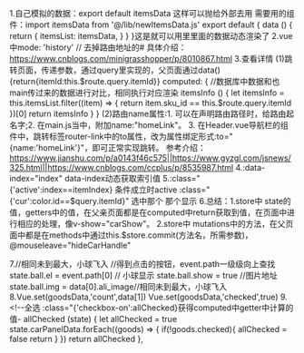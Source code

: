 1.自己模拟的数据：export default itemsData   这样可以抛给外部去用
  需要用的组件：import itemsData from '@/lib/newItemsData.js'
               export default {
                  data () {
                    return {
                      itemsList: itemsData,
                    }
                  }
                 }这是就可以用里里面的数据动态渲染了
2.vue中mode: 'history'   //	去掉路由地址的#
具体介绍：https://www.cnblogs.com/minigrasshopper/p/8010867.html
3.<router-link :to="{name: 'Item', query: {itemId:item.sku_info[itemIndex].sku_id}}">查看详情</router-link>
   (1)跳转页面，传递参数，通过query里实现的，父页面通过data(){return{itemId:this.$route.query.itemId}}
      computed: {
        //数据库中数据和也main传过来的数据进行对比，相同执行对应渲染
        itemsInfo () {
          let itemsInfo = this.itemsList.filter((item) => {
            return item.sku_id == this.$route.query.itemId
          })[0]
          return itemsInfo
         }
    }
   (2)路由name属性:1. 可以在声明路由路径时，给路由起名字;2. 在main.js当中，附加name:"homeLink"。
                  3. 在Header.vue导航栏的组件中，跳转标签router-link中的to属性，改为属性绑定形式:to="{name:'homeLink'}"，即可正常实现跳转。
     参考介绍：https://www.jianshu.com/p/a0143f46c575||https://www.gyzgl.com/jsnews/325.html||https://www.cnblogs.com/ccplus/p/8535987.html
 4.:data-index="index"  data-index动态获取索引值
 5.:class="{'active':index==itemIndex}  条件成立时active
   :class="{'cur':color.id==$query.itemId}"   选中那个  那个显示
 6.总结：1.store中 state的值，getters中的值，在父亲页面都是在computed中return获取到值，在页面中进行相应的处理，像v-show="carShow"。
	      2.store中 mutations中的方法，在父页面中都是在methods中通过this.$store.commit(方法名，所需参数)，@mouseleave="hideCarHandle"

7.//相同未到最大，小球飞入
 //得到点击的按钮，event.path一级级向上查找
  state.ball.el = event.path[0]
 // 小球显示
  state.ball.show = true
  //图片地址
  state.ball.img = data[0].ali_image//相同未到最大，小球飞入
  8.Vue.set(goodsData,'count',data[1])
    Vue.set(goodsData,'checked',true)
  9.<!--全选   :class="{'checkbox-on':allChecked}获得computed中getter中计算的值-
      allChecked (state) {
	      let allChecked = true
	      state.carPanelData.forEach((goods) => {
		if(!goods.checked){
		  allChecked = false
		  return
		}
      })
      return allChecked
    },
